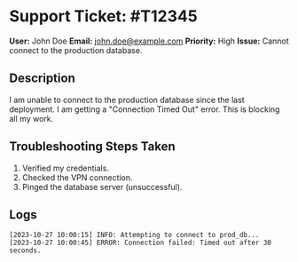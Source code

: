 # Support Ticket: #T12345

**User:** John Doe
**Email:** john.doe@example.com
**Priority:** High
**Issue:** Cannot connect to the production database.

## Description

I am unable to connect to the production database since the last deployment. I am getting a "Connection Timed Out" error. This is blocking all my work.

## Troubleshooting Steps Taken
1. Verified my credentials.
2. Checked the VPN connection.
3. Pinged the database server (unsuccessful).

## Logs
```
[2023-10-27 10:00:15] INFO: Attempting to connect to prod_db...
[2023-10-27 10:00:45] ERROR: Connection failed: Timed out after 30 seconds.
``` 